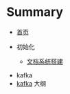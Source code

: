 # Summary

* [首页](README.md)



* 初始化
  - [文档系统搭建](文档系统搭建.md) 

-  kafka
  -  [kafka](kafka/README.md) 大纲

